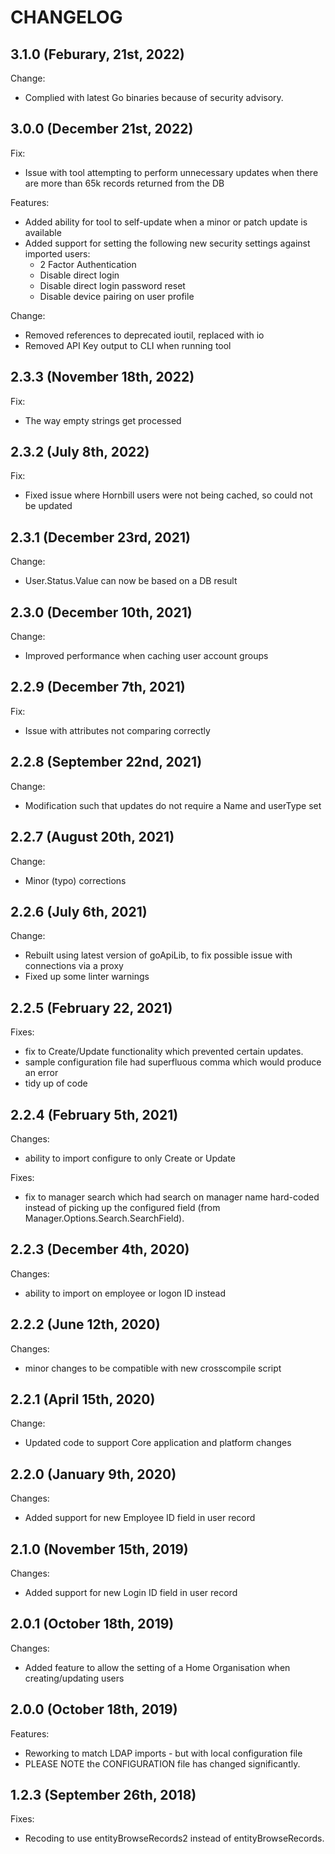 # CHANGELOG

## 3.1.0 (Feburary, 21st, 2022)

Change:

- Complied with latest Go binaries because of security advisory.

## 3.0.0 (December 21st, 2022)

Fix:

- Issue with tool attempting to perform unnecessary updates when there are more than 65k records returned from the DB

Features:

- Added ability for tool to self-update when a minor or patch update is available
- Added support for setting the following new security settings against imported users:
  - 2 Factor Authentication
  - Disable direct login
  - Disable direct login password reset
  - Disable device pairing on user profile

Change:

- Removed references to deprecated ioutil, replaced with io
- Removed API Key output to CLI when running tool

## 2.3.3 (November 18th, 2022)

Fix:

- The way empty strings get processed

## 2.3.2 (July 8th, 2022)

Fix:

- Fixed issue where Hornbill users were not being cached, so could not be updated

## 2.3.1 (December 23rd, 2021)

Change:

- User.Status.Value can now be based on a DB result

## 2.3.0 (December 10th, 2021)

Change:

- Improved performance when caching user account groups

## 2.2.9 (December 7th, 2021)

Fix:

- Issue with attributes not comparing correctly

## 2.2.8 (September 22nd, 2021)

Change:

- Modification such that updates do not require a Name and userType set

## 2.2.7 (August 20th, 2021)

Change:

- Minor (typo) corrections

## 2.2.6 (July 6th, 2021)

Change:

- Rebuilt using latest version of goApiLib, to fix possible issue with connections via a proxy
- Fixed up some linter warnings 

## 2.2.5 (February 22, 2021)

Fixes:

- fix to Create/Update functionality which prevented certain updates.
- sample configuration file had superfluous comma which would produce an error
- tidy up of code

## 2.2.4 (February 5th, 2021)

Changes:

- ability to import configure to only Create or Update

Fixes:

- fix to manager search which had search on manager name hard-coded instead of picking up the configured field (from Manager.Options.Search.SearchField).

## 2.2.3 (December 4th, 2020)

Changes:

- ability to import on employee or logon ID instead

## 2.2.2 (June 12th, 2020)

Changes:

- minor changes to be compatible with new crosscompile script

## 2.2.1 (April 15th, 2020)

Change:

- Updated code to support Core application and platform changes

## 2.2.0 (January 9th, 2020)

Changes:

- Added support for new Employee ID field in user record

## 2.1.0 (November 15th, 2019)

Changes:

- Added support for new Login ID field in user record

## 2.0.1 (October 18th, 2019)

Changes:

- Added feature to allow the setting of a Home Organisation when creating/updating users

## 2.0.0 (October 18th, 2019)

Features:

- Reworking to match LDAP imports - but with local configuration file
- PLEASE NOTE the CONFIGURATION file has changed significantly.

## 1.2.3 (September 26th, 2018)

Fixes:

- Recoding to use entityBrowseRecords2 instead of entityBrowseRecords.
